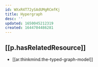 ```yaml
---
id: WXxR4T72ySAdUMgRCmfKj
title: Hypergraph
desc: ''
updated: 1650045212319
created: 1644704486281
---
```


## [[p.hasRelatedResource]]

- [[ar.thinkmind.the-typed-graph-model]]